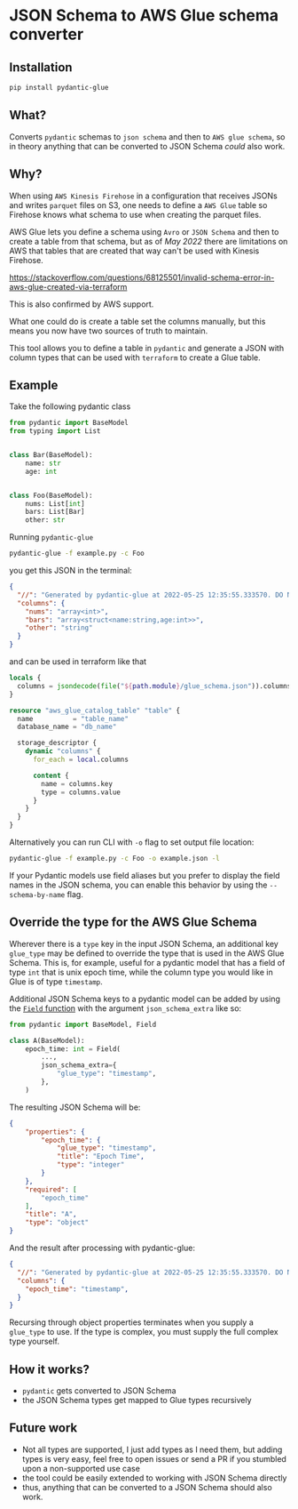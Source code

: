 # JSON Schema to AWS Glue schema converter

## Installation

```bash
pip install pydantic-glue
```

## What?

Converts `pydantic` schemas to `json schema` and then to `AWS glue schema`,
so in theory anything that can be converted to JSON Schema *could* also work.

## Why?

When using `AWS Kinesis Firehose` in a configuration that receives JSONs and writes `parquet` files on S3,
one needs to define a `AWS Glue` table so Firehose knows what schema to use when creating the parquet files.

AWS Glue lets you define a schema using `Avro` or `JSON Schema` and then to create a table from that schema,
but as of *May 2022*
there are limitations on AWS that tables that are created that way can't be used with Kinesis Firehose.

<https://stackoverflow.com/questions/68125501/invalid-schema-error-in-aws-glue-created-via-terraform>

This is also confirmed by AWS support.

What one could do is create a table set the columns manually,
but this means you now have two sources of truth to maintain.

This tool allows you to define a table in `pydantic`
and generate a JSON with column types that can be used with `terraform` to create a Glue table.

## Example

Take the following pydantic class

```python title="example.py"
from pydantic import BaseModel
from typing import List


class Bar(BaseModel):
    name: str
    age: int


class Foo(BaseModel):
    nums: List[int]
    bars: List[Bar]
    other: str

```

Running `pydantic-glue`

```bash
pydantic-glue -f example.py -c Foo
```

you get this JSON in the terminal:

```json
{
  "//": "Generated by pydantic-glue at 2022-05-25 12:35:55.333570. DO NOT EDIT",
  "columns": {
    "nums": "array<int>",
    "bars": "array<struct<name:string,age:int>>",
    "other": "string"
  }
}
```

and can be used in terraform like that

```terraform
locals {
  columns = jsondecode(file("${path.module}/glue_schema.json")).columns
}

resource "aws_glue_catalog_table" "table" {
  name          = "table_name"
  database_name = "db_name"

  storage_descriptor {
    dynamic "columns" {
      for_each = local.columns

      content {
        name = columns.key
        type = columns.value
      }
    }
  }
}
```

Alternatively you can run CLI with `-o` flag to set output file location:

```bash
pydantic-glue -f example.py -c Foo -o example.json -l
```

If your Pydantic models use field aliases but you prefer to display the field names in the JSON schema, you can enable this behavior by using the `--schema-by-name` flag.

## Override the type for the AWS Glue Schema

Wherever there is a `type` key in the input JSON Schema, an additional key `glue_type` may be
defined to override the type that is used in the AWS Glue Schema. This is, for example, useful for
a pydantic model that has a field of type `int` that is unix epoch time, while the column type you
would like in Glue is of type `timestamp`.

Additional JSON Schema keys to a pydantic model can be added by using the
[`Field` function](https://docs.pydantic.dev/latest/api/fields/#pydantic.fields.Field)
with the argument `json_schema_extra` like so:

```python
from pydantic import BaseModel, Field

class A(BaseModel):
    epoch_time: int = Field(
        ...,
        json_schema_extra={
            "glue_type": "timestamp",
        },
    )
```

The resulting JSON Schema will be:

```json
{
    "properties": {
        "epoch_time": {
            "glue_type": "timestamp",
            "title": "Epoch Time",
            "type": "integer"
        }
    },
    "required": [
        "epoch_time"
    ],
    "title": "A",
    "type": "object"
}
```

And the result after processing with pydantic-glue:

```json
{
  "//": "Generated by pydantic-glue at 2022-05-25 12:35:55.333570. DO NOT EDIT",
  "columns": {
    "epoch_time": "timestamp",
  }
}
```

Recursing through object properties terminates when you supply a `glue_type` to use. If the type is
complex, you must supply the full complex type yourself.

## How it works?

* `pydantic` gets converted to JSON Schema
* the JSON Schema types get mapped to Glue types recursively

## Future work

* Not all types are supported, I just add types as I need them, but adding types is very easy,
  feel free to open issues or send a PR if you stumbled upon a non-supported use case
* the tool could be easily extended to working with JSON Schema directly
* thus, anything that can be converted to a JSON Schema should also work.
